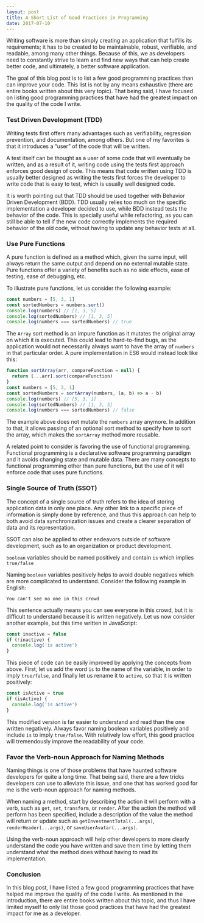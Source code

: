 ```yaml
---
layout: post
title: A Short List of Good Practices in Programming
date: 2017-07-10
---
```


Writing software is more than simply creating an application that
fulfills its requirements; it has to be created to be maintainable,
robust, verifiable, and readable, among many other things. Because
of this, we as developers need to constantly strive to learn and
find new ways that can help create better code, and ultimately, a
better software application.

The goal of this blog post is to list a few good programming practices
than can improve your code. This list is not by any means exhaustive
(there are entire books written about this very topic). That being
said, I have focused on listing good programming practices that
have had the greatest impact on the quality of the code I write.

### Test Driven Development (TDD)

Writing tests first offers many advantages such as verifiability,
regression prevention, and documentation, among others. But one of
my favorites is that it introduces a “user” of the code that will
be written.

A test itself can be thought as a user of some code that will
eventually be written, and as a result of it, writing code using
the tests first approach enforces good design of code. This means
that code written using TDD is usually better designed as writing
the tests first forces the developer to write code that is easy to
test, which is usually well designed code.

It is worth pointing out that TDD should be used together with
Behavior Driven Development (BDD). TDD usually relies too much on
the specific implementation a developer decided to use, while BDD
instead tests the behavior of the code. This is specially useful
while refactoring, as you can still be able to tell if the new code
correctly implements the required behavior of the old code, without
having to update any behavior tests at all.

### Use Pure Functions

A pure function is defined as a method which, given the same input,
will always return the same output and depend on no external mutable
state. Pure functions offer a variety of benefits such as no side
effects, ease of testing, ease of debugging, etc.

To illustrate pure functions, let us consider the following example:

``` javascript
const numbers = [5, 3, 1]
const sortedNumbers = numbers.sort()
console.log(numbers) // [1, 3, 5]
console.log(sortedNumbers) // [1, 3, 5]
console.log(numbers === sortedNumbers) // true
```

The `Array` sort method is an impure function as it mutates the
original array on which it is executed. This could lead to hard-to-find
bugs, as the application would not necessarily always want to have
the array of `numbers` in that particular order. A pure implementation
in ES6 would instead look like this:

``` javascript
function sortArray(arr, compareFunction = null) {
  return [...arr].sort(compareFunction)
}
const numbers = [5, 3, 1]
const sortedNumbers = sortArray(numbers, (a, b) => a - b)
console.log(numbers) // [5, 3, 1]
console.log(sortedNumbers) // [1, 3, 5]
console.log(numbers === sortedNumbers) // false
```

The example above does not mutate the `numbers` array anymore. In
addition to that, it allows passing of an optional sort method to
specify how to sort the array, which makes the `sortArray` method
more reusable.

A related point to consider is favoring the use of functional
programming. Functional programming is a declarative software
programming paradigm and it avoids changing state and mutable data.
There are many concepts to functional programming other than pure
functions, but the use of it will enforce code that uses pure
functions.

### Single Source of Truth (SSOT)

The concept of a single source of truth refers to the idea of storing
application data in only one place. Any other link to a specific
piece of information is simply done by reference, and thus this
approach can help to both avoid data synchronization issues and
create a clearer separation of data and its representation.

SSOT can also be applied to other endeavors outside of software
development, such as to an organization or product development.

`boolean` variables should be named positively and contain `is`
which implies `true/false`

Naming `boolean` variables positively helps to avoid double negatives
which are more complicated to understand. Consider the following
example in English:

```
You can't see no one in this crowd
```

This sentence actually means you can see everyone in this crowd,
but it is difficult to understand because it is written negatively.
Let us now consider another example, but this time written in
JavaScript:

``` javascript
const inactive = false
if (!inactive) {
  console.log('is active')
}
```

This piece of code can be easily improved by applying the concepts
from above. First, let us add the word `is` to the name of the
variable, in order to imply `true/false`, and finally let us rename
it to `active`, so that it is written positively:

``` javascript
const isActive = true
if (isActive) {
  console.log('is active')
}
```

This modified version is far easier to understand and read than the
one written negatively. Always favor naming boolean variables
positively and include `is` to imply `true/false`. With relatively
low effort, this good practice will tremendously improve the
readability of your code.

### Favor the Verb-noun Approach for Naming Methods

Naming things is one of those problems that have haunted software
developers for quite a long time. That being said, there are a few
tricks developers can use to alleviate this issue, and one that has
worked good for me is the verb-noun approach for naming methods.

When naming a method, start by describing the action it will perform
with a verb, such as `get`, `set`, `transform`, or `render`. After
the action the method will perform has been specified, include a
description of the value the method will return or update such as
`getInvestmentTotal(...args)`, `renderHeader(...args)`, or
`saveUserAvatar(...args)`.

Using the verb-noun approach will help other developers to more
clearly understand the code you have written and save them time by
letting them understand what the method does without having to read
its implementation.

### Conclusion

In this blog post, I have listed a few good programming practices
that have helped me improve the quality of the code I write. As
mentioned in the introduction, there are entire books written about
this topic, and thus I have limited myself to only list those good
practices that have had the greatest impact for me as a developer.
